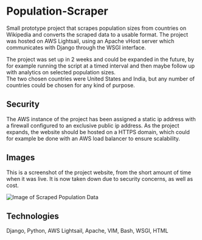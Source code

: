 # Population-Scraper
Small prototype project that scrapes population sizes from countries on Wikipedia and converts the scraped data to a usable format. The project was hosted on AWS Lightsail, using an Apache vHost server which communicates with Django through the WSGI interface. 

The project was set up in 2 weeks and could be expanded in the future, by for example running the script at a timed interval and then maybe follow up with analytics on selected population sizes.  
The two chosen countries were United States and India, but any number of countries could be chosen for any kind of purpose. 

## Security
The AWS instance of the project has been assigned a static ip address with a firewall configured to an exclusive public ip address. As the project expands, the website should be hosted on a HTTPS domain, which could for example be done with an AWS load balancer to ensure scalability. 

## Images
This is a screenshot of the project website, from the short amount of time when it was live. It is now taken down due to security concerns, as well as cost. 

![Image of Scraped Population Data](https://github.com/JonasKVJ/Population-Scraper-AWS-Lightsail/blob/master/Embedded-ScrapedProjectData.png)


## Technologies
Django, Python, AWS Lightsail, Apache, VIM, Bash, WSGI, HTML
